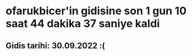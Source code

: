 # ofarukbicer'in gidisine son 1 gun 10 saat 44 dakika 37 saniye kaldi

## Gidis tarihi: 30.09.2022 :(